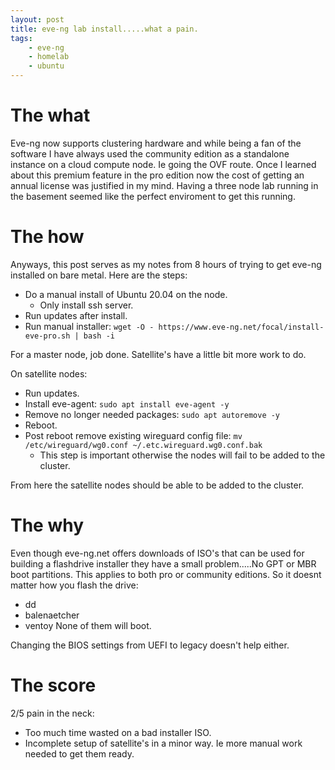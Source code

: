 ```yaml
---
layout: post
title: eve-ng lab install.....what a pain.
tags:
    - eve-ng
    - homelab
    - ubuntu
---
```

# The what
Eve-ng now supports clustering hardware and while being a fan of the software I have always used the community edition as a standalone instance on a cloud compute node. Ie going the OVF route. Once I learned about this premium feature in the pro edition now the cost of getting an annual license was justified in my mind. Having a three node lab running in the basement seemed like the perfect enviroment to get this running.

# The how
Anyways, this post serves as my notes from 8 hours of trying to get eve-ng installed on bare metal. Here are the steps:
- Do a manual install of Ubuntu 20.04 on the node.
  - Only install ssh server.
- Run updates after install.
- Run manual installer: `wget -O - https://www.eve-ng.net/focal/install-eve-pro.sh | bash -i`

For a master node, job done. Satellite's have a little bit more work to do.

On satellite nodes:
- Run updates.
- Install eve-agent: `sudo apt install eve-agent -y`
- Remove no longer needed packages: `sudo apt autoremove -y`
- Reboot.
- Post reboot remove existing wireguard config file: `mv /etc/wireguard/wg0.conf ~/.etc.wireguard.wg0.conf.bak`
  - This step is important otherwise the nodes will fail to be added to the cluster.

From here the satellite nodes should be able to be added to the cluster.

# The why
Even though eve-ng.net offers downloads of ISO's that can be used for building a flashdrive installer they have a small problem.....No GPT or MBR boot partitions. This applies to both pro or community editions. So it doesnt matter how you flash the drive:
- dd
- balenaetcher
- ventoy
None of them will boot.

Changing the BIOS settings from UEFI to legacy doesn't help either.

# The score
2/5 pain in the neck:
- Too much time wasted on a bad installer ISO.
- Incomplete setup of satellite's in a minor way. Ie more manual work needed to get them ready.
